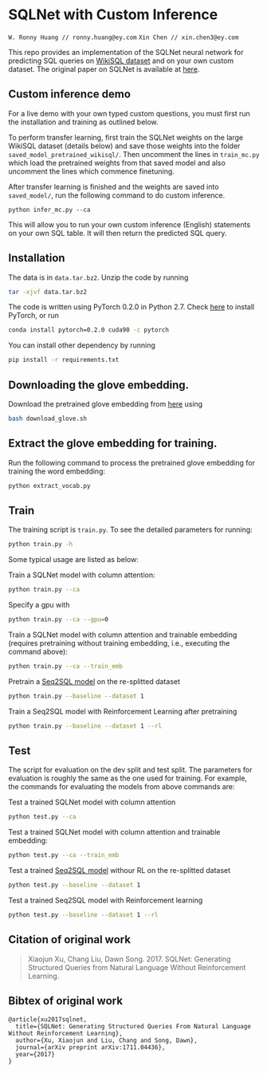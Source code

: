 # SQLNet with Custom Inference
`W. Ronny Huang // ronny.huang@ey.com`
`Xin Chen // xin.chen3@ey.com`

This repo provides an implementation of the SQLNet neural network for predicting SQL queries on [WikiSQL dataset](https://github.com/salesforce/WikiSQL) and on your own custom dataset. The original paper on SQLNet is available at [here](https://arxiv.org/abs/1711.04436).

## Custom inference demo

For a live demo with your own typed custom questions, you must first run the installation and training as outlined below.

To perform transfer learning, first train the SQLNet weights on the large WikiSQL dataset (details below) and save those weights into the folder `saved_model_pretrained_wikisql/`. Then uncomment the lines in `train_mc.py` which load the pretrained weights from that saved model and also uncomment the lines which commence finetuning.

After transfer learning is finished and the weights are saved into `saved_model/`, run the following command to do custom inference.

`python infer_mc.py --ca`

This will allow you to run your own custom inference (English) statements on your own SQL table. It will then return the predicted SQL query.

## Installation
The data is in `data.tar.bz2`. Unzip the code by running
```bash
tar -xjvf data.tar.bz2
```

The code is written using PyTorch 0.2.0 in Python 2.7. Check [here](http://pytorch.org/) to install PyTorch, or run

```bash
conda install pytorch=0.2.0 cuda90 -c pytorch
```

You can install other dependency by running 
```bash
pip install -r requirements.txt
```

## Downloading the glove embedding.
Download the pretrained glove embedding from [here](https://github.com/stanfordnlp/GloVe) using
```bash
bash download_glove.sh
```

## Extract the glove embedding for training.
Run the following command to process the pretrained glove embedding for training the word embedding:
```bash
python extract_vocab.py
```

## Train
The training script is `train.py`. To see the detailed parameters for running:
```bash
python train.py -h
```

Some typical usage are listed as below:

Train a SQLNet model with column attention:
```bash
python train.py --ca
```

Specify a gpu with
```bash
python train.py --ca --gpu=0
```


Train a SQLNet model with column attention and trainable embedding (requires pretraining without training embedding, i.e., executing the command above):
```bash
python train.py --ca --train_emb
```

Pretrain a [Seq2SQL model](https://arxiv.org/abs/1709.00103) on the re-splitted dataset
```bash
python train.py --baseline --dataset 1
```

Train a Seq2SQL model with Reinforcement Learning after pretraining
```bash
python train.py --baseline --dataset 1 --rl
```

## Test
The script for evaluation on the dev split and test split. The parameters for evaluation is roughly the same as the one used for training. For example, the commands for evaluating the models from above commands are:

Test a trained SQLNet model with column attention
```bash
python test.py --ca
```

Test a trained SQLNet model with column attention and trainable embedding:
```bash
python test.py --ca --train_emb
```

Test a trained [Seq2SQL model](https://arxiv.org/abs/1709.00103) withour RL on the re-splitted dataset
```bash
python test.py --baseline --dataset 1
```

Test a trained Seq2SQL model with Reinforcement learning
```bash
python test.py --baseline --dataset 1 --rl
```

## Citation of original work

> Xiaojun Xu, Chang Liu, Dawn Song. 2017. SQLNet: Generating Structured Queries from Natural Language Without Reinforcement Learning.

## Bibtex of original work

```
@article{xu2017sqlnet,
  title={SQLNet: Generating Structured Queries From Natural Language Without Reinforcement Learning},
  author={Xu, Xiaojun and Liu, Chang and Song, Dawn},
  journal={arXiv preprint arXiv:1711.04436},
  year={2017}
}
```

